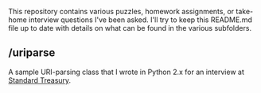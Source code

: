 This repository contains various puzzles, homework assignments, or take-home interview questions I've been asked. I'll try to keep this README.md file up to date with details on what can be found in the various subfolders.

/uriparse
---------

A sample URI-parsing class that I wrote in Python 2.x for an interview at [Standard Treasury](http://standardtreasury.com/).
